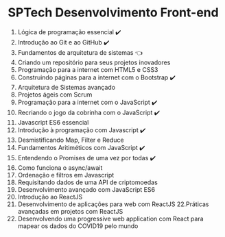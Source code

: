# SPTech Desenvolvimento Front-end

1. Lógica de programação essencial :heavy_check_mark:
2. Introdução ao Git e ao GitHub :heavy_check_mark:
3. Fundamentos de arquitetura de sistemas :point_left:
4. Criando um repositório para seus projetos inovadores
5. Programação para a internet com HTML5 e CSS3
6. Construindo páginas para a internet com o Bootstrap :heavy_check_mark:
7. Arquitetura de Sistemas avançado
8. Projetos ágeis com Scrum
9. Programação para a internet com o JavaScript :heavy_check_mark:
10. Recriando o jogo da cobrinha com o JavaScript :heavy_check_mark:
11. Javascript ES6 essencial
12. Introdução à programação com Javascript :heavy_check_mark:
13. Desmistificando Map, Filter e Reduce
14. Fundamentos Aritiméticos com JavaScript :heavy_check_mark:
15. Entendendo o Promises de uma vez por todas :heavy_check_mark:
16. Como funciona o async/await
17. Ordenação e filtros em Javascript
18. Requisitando dados de uma API de criptomoedas
19. Desenvolvimento avançado com JavaScript ES6
20. Introdução ao ReactJS
21. Desenvolvimento de aplicações para web com ReactJS
22.Práticas avançadas em projetos com ReactJS
23. Desenvolvendo uma progressive web application com React para mapear os dados do COVID19 pelo mundo
